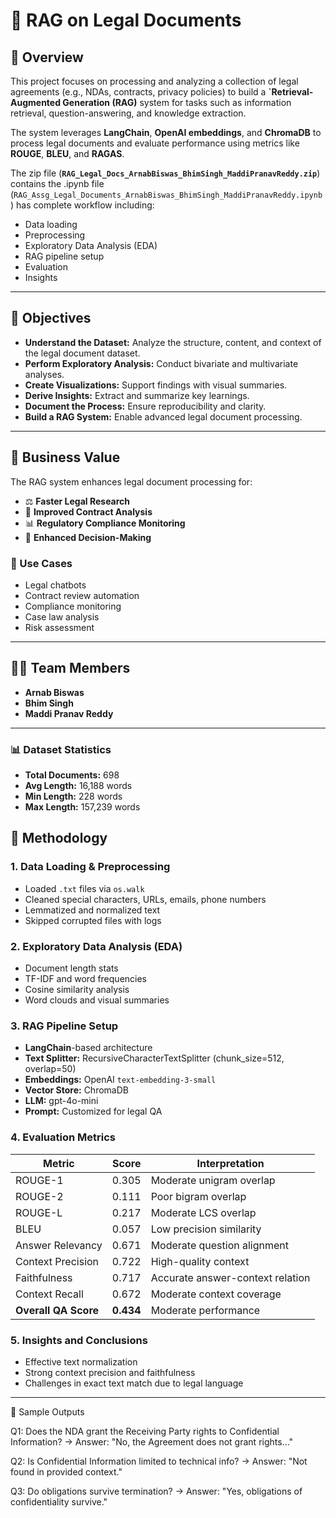 #  📘 RAG on Legal Documents

## 🧾 Overview

This project focuses on processing and analyzing a collection of legal agreements (e.g., NDAs, contracts, privacy policies) to build a **`Retrieval-Augmented Generation (RAG)** system for tasks such as information retrieval, question-answering, and knowledge extraction.

The system leverages **LangChain**, **OpenAI embeddings**, and **ChromaDB** to process legal documents and evaluate performance using metrics like **ROUGE**, **BLEU**, and **RAGAS**.

The zip file (**`RAG_Legal_Docs_ArnabBiswas_BhimSingh_MaddiPranavReddy.zip`**) contains the .ipynb file (`RAG_Assg_Legal_Documents_ArnabBiswas_BhimSingh_MaddiPranavReddy.ipynb`) has complete workflow including:

- Data loading
- Preprocessing
- Exploratory Data Analysis (EDA)
- RAG pipeline setup
- Evaluation
- Insights

---

## 🎯 Objectives

- **Understand the Dataset:** Analyze the structure, content, and context of the legal document dataset.
- **Perform Exploratory Analysis:** Conduct bivariate and multivariate analyses.
- **Create Visualizations:** Support findings with visual summaries.
- **Derive Insights:** Extract and summarize key learnings.
- **Document the Process:** Ensure reproducibility and clarity.
- **Build a RAG System:** Enable advanced legal document processing.

---

## 💼 Business Value

The RAG system enhances legal document processing for:

- ⚖️ **Faster Legal Research**
- 📄 **Improved Contract Analysis**
- 📊 **Regulatory Compliance Monitoring**
- 🧠 **Enhanced Decision-Making**

### 🔧 Use Cases
- Legal chatbots
- Contract review automation
- Compliance monitoring
- Case law analysis
- Risk assessment

---

## 👨‍💻 Team Members

- **Arnab Biswas**  
- **Bhim Singh**  
- **Maddi Pranav Reddy**

---

### 📊 Dataset Statistics
- **Total Documents:** 698  
- **Avg Length:** 16,188 words  
- **Min Length:** 228 words  
- **Max Length:** 157,239 words  

## 🧪 Methodology

### 1. Data Loading & Preprocessing
- Loaded `.txt` files via `os.walk`
- Cleaned special characters, URLs, emails, phone numbers
- Lemmatized and normalized text
- Skipped corrupted files with logs

### 2. Exploratory Data Analysis (EDA)
- Document length stats
- TF-IDF and word frequencies
- Cosine similarity analysis
- Word clouds and visual summaries

### 3. RAG Pipeline Setup
- **LangChain**-based architecture
- **Text Splitter:** RecursiveCharacterTextSplitter (chunk_size=512, overlap=50)
- **Embeddings:** OpenAI `text-embedding-3-small`
- **Vector Store:** ChromaDB
- **LLM:** gpt-4o-mini
- **Prompt:** Customized for legal QA

### 4. Evaluation Metrics
| Metric              | Score  | Interpretation                          |
|---------------------|--------|------------------------------------------|
| ROUGE-1             | 0.305  | Moderate unigram overlap                |
| ROUGE-2             | 0.111  | Poor bigram overlap                     |
| ROUGE-L             | 0.217  | Moderate LCS overlap                    |
| BLEU                | 0.057  | Low precision similarity                |
| Answer Relevancy    | 0.671  | Moderate question alignment             |
| Context Precision   | 0.722  | High-quality context                    |
| Faithfulness        | 0.717  | Accurate answer-context relation        |
| Context Recall      | 0.672  | Moderate context coverage               |
| **Overall QA Score**| **0.434** | Moderate performance                   |

### 5. Insights and Conclusions
- Effective text normalization
- Strong context precision and faithfulness
- Challenges in exact text match due to legal language

---

📌 Sample Outputs


Q1: Does the NDA grant the Receiving Party rights to Confidential Information?
→ Answer: "No, the Agreement does not grant rights..."

Q2: Is Confidential Information limited to technical info?
→ Answer: "Not found in provided context."

Q3: Do obligations survive termination?
→ Answer: "Yes, obligations of confidentiality survive."
